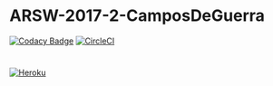 # ARSW-2017-2-CamposDeGuerra
[![Codacy Badge](https://api.codacy.com/project/badge/Grade/c653d1358b154962946629e8dec4c483)](https://www.codacy.com/app/Chuzz1996/ARSW-CamposDeGuerra?utm_source=github.com&amp;utm_medium=referral&amp;utm_content=Chuzz1996/ARSW-CamposDeGuerra&amp;utm_campaign=Badge_Grade)
[![CircleCI](https://circleci.com/gh/martinjhm271/ARSW-CamposDeGuerra.svg?style=svg)](https://circleci.com/gh/martinjhm271/ARSW-CamposDeGuerra)
#
[![Heroku](https://cdn.iconscout.com/public/images/icon/free/png-128/heroku-company-brand-logo-3973db91061d38cd-128x128.png)](https://camposdeguerra.herokuapp.com/)
